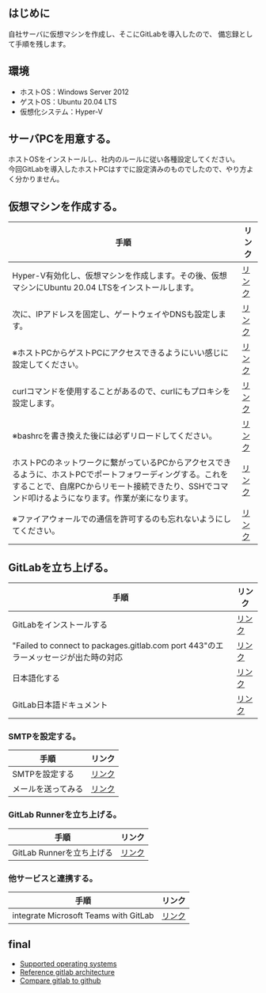 ## はじめに
自社サーバに仮想マシンを作成し、そこにGitLabを導入したので、
備忘録として手順を残します。
## 環境
- ホストOS：Windows Server 2012
- ゲストOS：Ubuntu 20.04 LTS
- 仮想化システム：Hyper-V
## サーバPCを用意する。
ホストOSをインストールし、社内のルールに従い各種設定してください。  
今回GitLabを導入したホストPCはすでに設定済みのものでしたので、やり方よく分かりません。
## 仮想マシンを作成する。
|  手順  |  リンク  |
| ---- | ---- |
| Hyper-V有効化し、仮想マシンを作成します。その後、仮想マシンにUbuntu 20.04 LTSをインストールします。|[リンク](https://mat0401.info/blog/hyperv-ubuntuserver/) |
|次に、IPアドレスを固定し、ゲートウェイやDNSも設定します。|[リンク](https://linuxfan.info/ubuntu-1804-desktop-static-ip-address)|
|※ホストPCからゲストPCにアクセスできるようにいい感じに設定してください。|[リンク](https://qiita.com/takiru/items/97215e52d8a9525f76c7)|
|curlコマンドを使用することがあるので、curlにもプロキシを設定します。|[リンク](https://qiita.com/tkj/items/c6dad4efc0dff4fecd93)|
|※bashrcを書き換えた後には必ずリロードしてください。|[リンク](https://www.itmedia.co.jp/help/tips/linux/l0450.html)|
|ホストPCのネットワークに繋がっているPCからアクセスできるように、ホストPCでポートフォワーディングする。これをすることで、自席PCからリモート接続できたり、SSHでコマンド叩けるようになります。作業が楽になります。|[リンク](https://kagasu.hatenablog.com/entry/2018/01/29/184205)|
|※ファイアウォールでの通信を許可するのも忘れないようにしてください。|[リンク](https://xtech.nikkei.com/it/article/COLUMN/20060920/248522/)|
## GitLabを立ち上げる。
|  手順  |  リンク  |
| ---- | ---- |
|GitLabをインストールする|[リンク](https://qiita.com/ryuichi1208/items/1c08523b0ef34d05026f)|
|"Failed to connect to packages.gitlab.com port 443"のエラーメッセージが出た時の対応|[リンク](https://forum.gitlab.com/t/problem-installing-latest-version-on-ubuntu-20-04/43621/6)|
|日本語化する|[リンク](https://getech-lab.toniemon.com/gitlab-japanese-setting/)|
|GitLab日本語ドキュメント|[リンク](https://gitlab-docs.creationline.com/ee/user/group/roadmap/)|
### SMTPを設定する。
|  手順  |  リンク  |
| ---- | ---- |
|SMTPを設定する|[リンク](https://docs.gitlab.com/omnibus/settings/smtp.html)|
|メールを送ってみる|[リンク](http://x68000.q-e-d.net/~68user/unix/pickup?sendmail)|
### GitLab Runnerを立ち上げる。
|  手順  |  リンク  |
| ---- | ---- |
|GitLab Runnerを立ち上げる|[リンク](https://qiita.com/sky_jokerxx/items/2a264a0194a5cbc7bd12)|
### 他サービスと連携する。
|  手順  |  リンク  |
| ---- | ---- |
|integrate Microsoft Teams with GitLab|[リンク](https://docs.gitlab.com/ee/user/project/integrations/microsoft_teams.html)|
## final

- [Supported operating systems](https://docs.gitlab.com/ee/administration/package_information/supported_os.html)
- [Reference gitlab architecture](https://docs.gitlab.com/ee/administration/reference_architectures/1k_users.html)
- [Compare gitlab to github](https://www.gitlab.jp/devops-tools/github-vs-gitlab.html)

